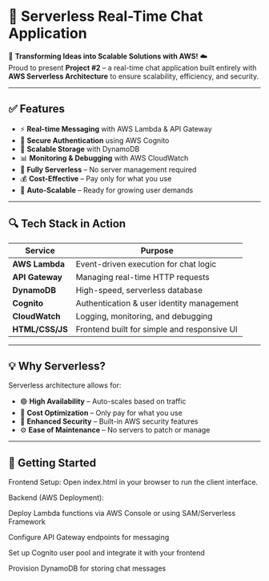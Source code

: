 # 💬 Serverless Real-Time Chat Application

🚀 **Transforming Ideas into Scalable Solutions with AWS!** ☁️  
Proud to present **Project #2** – a real-time chat application built entirely with **AWS Serverless Architecture** to ensure scalability, efficiency, and security.  

---

## ✅ Features

- ⚡ **Real-time Messaging** with AWS Lambda & API Gateway  
- 🔐 **Secure Authentication** using AWS Cognito  
- 📂 **Scalable Storage** with DynamoDB  
- 📊 **Monitoring & Debugging** with AWS CloudWatch  
- 📌 **Fully Serverless** – No server management required  
- 💰 **Cost-Effective** – Pay only for what you use  
- 🚀 **Auto-Scalable** – Ready for growing user demands  

---

## 🔍 Tech Stack in Action

| Service       | Purpose                                         |
|---------------|-------------------------------------------------|
| **AWS Lambda**     | Event-driven execution for chat logic         |
| **API Gateway**    | Managing real-time HTTP requests              |
| **DynamoDB**       | High-speed, serverless database               |
| **Cognito**        | Authentication & user identity management     |
| **CloudWatch**     | Logging, monitoring, and debugging            |
| **HTML/CSS/JS**    | Frontend built for simple and responsive UI   |

---

## 💡 Why Serverless?

Serverless architecture allows for:
- 🟢 **High Availability** – Auto-scales based on traffic
- 💸 **Cost Optimization** – Only pay for what you use
- 🔐 **Enhanced Security** – Built-in AWS security features
- ⚙️ **Ease of Maintenance** – No servers to patch or manage

---

## 🚀 Getting Started

Frontend Setup: Open index.html in your browser to run the client interface.

Backend (AWS Deployment):

Deploy Lambda functions via AWS Console or using SAM/Serverless Framework

Configure API Gateway endpoints for messaging

Set up Cognito user pool and integrate it with your frontend

Provision DynamoDB for storing chat messages
